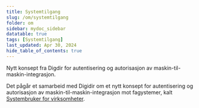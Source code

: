 ```yaml
---
title: Systemtilgang
slug: /om/systemtilgang
folder: om
sidebar: mydoc_sidebar
datatable: true
tags: [Systemtilgang]
last_updated: Apr 30, 2024
hide_table_of_contents: true
---
```

<summary>Nytt konsept fra Digdir for autentisering og autorisasjon av maskin-til-maskin-integrasjon.</summary>

Det pågår et samarbeid med Digidir om et nytt konsept for autentisering og autorisasjon av maskin-til-maskin-integrasjon mot fagystemer, kalt [Systembruker for virksomheter](https://docs.altinn.studio/authentication/systemauthentication/).

